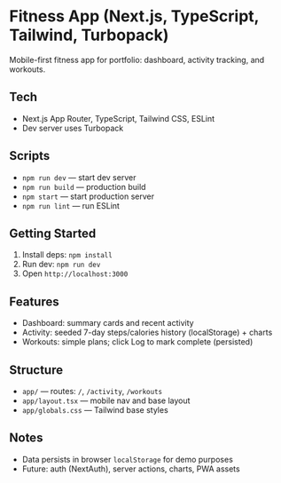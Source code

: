 # Fitness App (Next.js, TypeScript, Tailwind, Turbopack)

Mobile-first fitness app for portfolio: dashboard, activity tracking, and workouts.

## Tech
- Next.js App Router, TypeScript, Tailwind CSS, ESLint
- Dev server uses Turbopack

## Scripts
- `npm run dev` — start dev server
- `npm run build` — production build
- `npm start` — start production server
- `npm run lint` — run ESLint

## Getting Started
1. Install deps: `npm install`
2. Run dev: `npm run dev`
3. Open `http://localhost:3000`

## Features
- Dashboard: summary cards and recent activity
- Activity: seeded 7-day steps/calories history (localStorage) + charts
- Workouts: simple plans; click Log to mark complete (persisted)

## Structure
- `app/` — routes: `/`, `/activity`, `/workouts`
- `app/layout.tsx` — mobile nav and base layout
- `app/globals.css` — Tailwind base styles

## Notes
- Data persists in browser `localStorage` for demo purposes
- Future: auth (NextAuth), server actions, charts, PWA assets
